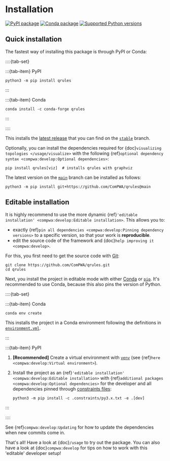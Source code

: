 # Installation

[![PyPI package](https://badge.fury.io/py/qrules.svg)](https://pypi.org/project/qrules)
[![Conda package](https://anaconda.org/conda-forge/qrules/badges/version.svg)](https://anaconda.org/conda-forge/qrules)
[![Supported Python versions](https://img.shields.io/pypi/pyversions/qrules)](https://pypi.org/project/qrules)

## Quick installation

The fastest way of installing this package is through PyPI or Conda:

::::{tab-set}

:::{tab-item} PyPI

```shell
python3 -m pip install qrules
```

:::

:::{tab-item} Conda

```shell
conda install -c conda-forge qrules
```

:::

::::

This installs the [latest release](https://github.com/ComPWA/qrules/releases) that you
can find on the [`stable`](https://github.com/ComPWA/qrules/tree/stable) branch.

Optionally, you can install the dependencies required for
{doc}`visualizing topologies </usage/visualize>` with the following
{ref}`optional dependency syntax <compwa:develop:Optional dependencies>`:

```shell
pip install qrules[viz]  # installs qrules with graphviz
```

The latest version on the [`main`](https://github.com/ComPWA/qrules/tree/main) branch
can be installed as follows:

```shell
python3 -m pip install git+https://github.com/ComPWA/qrules@main
```

## Editable installation

It is highly recommend to use the more dynamic
{ref}`'editable installation' <compwa:develop:Editable installation>`. This allows
you to:

- exactly {ref}`pin all dependencies <compwa:develop:Pinning dependency versions>`
  to a specific version, so that your work is **reproducible**.
- edit the source code of the framework and
  {doc}`help improving it <compwa:develop>`.

For this, you first need to get the source code with [Git](https://git-scm.com):

```shell
git clone https://github.com/ComPWA/qrules.git
cd qrules
```

Next, you install the project in editable mode with either
[Conda](https://docs.conda.io) or [`pip`](https://pypi.org/project/pip). It's
recommended to use Conda, because this also pins the version of Python.

::::{tab-set}

:::{tab-item} Conda

```shell
conda env create
```

This installs the project in a Conda environment following the definitions in
[`environment.yml`](https://github.com/ComPWA/qrules/blob/main/environment.yml).

:::

:::{tab-item} PyPI

1. **[Recommended]** Create a virtual environment with
   [`venv`](https://docs.python.org/3/library/venv.html) (see
   {ref}`here <compwa:develop:Virtual environment>`).

2. Install the project as an
   {ref}`'editable installation' <compwa:develop:Editable installation>` with
   {ref}`additional packages <compwa:develop:Optional dependencies>` for the
   developer and all dependencies pinned through
   [constraints files](https://pip.pypa.io/en/stable/user_guide/#constraints-files):

   ```shell
   python3 -m pip install -c .constraints/py3.x.txt -e .[dev]
   ```

:::

::::

See {ref}`compwa:develop:Updating` for how to update the dependencies when new
commits come in.

That's all! Have a look at {doc}`/usage` to try out the package. You can also have a
look at {doc}`compwa:develop` for tips on how to work with this 'editable' developer
setup!
